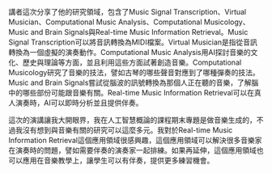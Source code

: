 講者這次分享了他的研究領域，包含了Music Signal Transcription、Virtual Musician、Computational Music Analysis、Computational Musicology、Music and Brain Signals與Real-time Music Information Retrieval。Music Signal Transcription可以將音訊轉換為MIDI檔案。Virtual Musician是指從音訊轉換為一個虛擬的演奏動作。Computational Music Analysis用AI探討音樂的文化、歷史與理論等方面，並且利用這些方面試著創造音樂。Computational Musicology研究了音樂的技法，譬如古琴的哪些聲音對應到了哪種彈奏的技法。Music and Brain Signals嘗試從腦波的訊號轉換為那個人正在聽的音樂，了解腦中的哪些部份可能跟音樂有關。Real-time Music Information Retrieval可以在真人演奏時，AI可以即時分析並且提供伴奏。

這次的演講讓我大開眼界，我在人工智慧概論的課程期末專題是做音樂生成的，不過我沒有想到與音樂有關的研究可以這麼多元。我對於Real-time Music Information Retrieval這個應用領域很感興趣，這個應用領域可以解決很多音樂家在演奏時的問題，譬如需要伴奏的演奏家一起排練。如果再延伸，這個應用領域也可以應用在音樂教學上，讓學生可以有伴奏，提供更多練習機會。